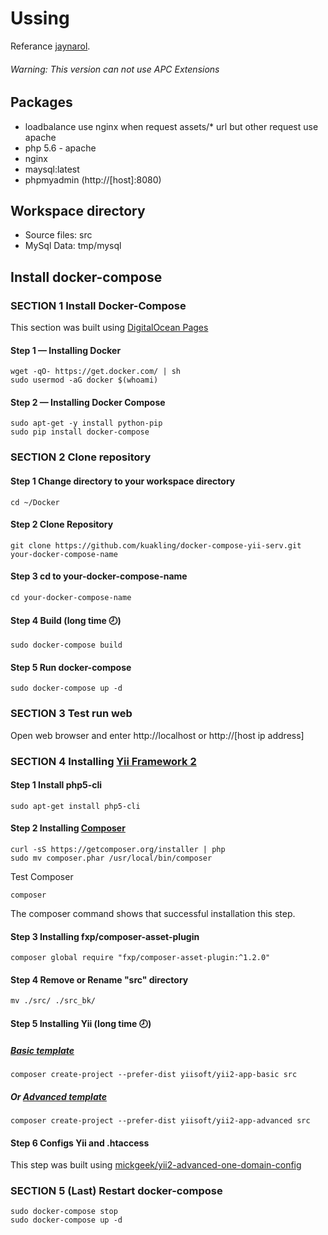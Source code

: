 # Ussing
Referance [jaynarol](https://www.jaynarol.com/docker-compose-part-1/).
###### Warning: This version can not use APC Extensions

## Packages
- loadbalance use nginx when request assets/\* url but other request use apache
- php 5.6 - apache
- nginx
- maysql:latest
- phpmyadmin (http://[host]:8080)

## Workspace directory
- Source files: src
- MySql Data: tmp/mysql



## Install docker-compose
### SECTION 1 Install Docker-Compose
This section was built using [DigitalOcean Pages](https://www.digitalocean.com/community/tutorials/how-to-install-and-use-docker-compose-on-ubuntu-14-04)

#### Step 1 — Installing Docker
```
wget -qO- https://get.docker.com/ | sh
sudo usermod -aG docker $(whoami)
```

#### Step 2 — Installing Docker Compose
```
sudo apt-get -y install python-pip
sudo pip install docker-compose
```


### SECTION 2 Clone repository
#### Step 1 Change directory to your workspace directory
```
cd ~/Docker
```

#### Step 2 Clone Repository
```
git clone https://github.com/kuakling/docker-compose-yii-serv.git your-docker-compose-name
```

#### Step 3 cd to your-docker-compose-name
```
cd your-docker-compose-name
```

#### Step 4 Build (long time :clock8:)
```
sudo docker-compose build
```

#### Step 5 Run docker-compose
```
sudo docker-compose up -d
```

### SECTION 3 Test run web
Open web browser and enter http://localhost or http://[host ip address]


### SECTION 4 Installing [Yii Framework 2](http://www.yiiframework.com/)
#### Step 1 Install php5-cli
```
sudo apt-get install php5-cli
```

#### Step 2 Installing [Composer](https://getcomposer.org/)
```
curl -sS https://getcomposer.org/installer | php
sudo mv composer.phar /usr/local/bin/composer
```
Test Composer
```
composer
```
The composer command shows that successful installation this step.

#### Step 3 Installing fxp/composer-asset-plugin
```
composer global require "fxp/composer-asset-plugin:^1.2.0"
```

#### Step 4 Remove or Rename "src" directory
```
mv ./src/ ./src_bk/
```

#### Step 5 Installing Yii (long time :clock8:)
##### [Basic template](http://www.yiiframework.com/doc-2.0/guide-start-installation.html)
```
composer create-project --prefer-dist yiisoft/yii2-app-basic src
```
##### Or [Advanced template](https://github.com/yiisoft/yii2-app-advanced/blob/master/docs/guide/start-installation.md)
```
composer create-project --prefer-dist yiisoft/yii2-app-advanced src
```

#### Step 6 Configs Yii and .htaccess
This step was built using [mickgeek/yii2-advanced-one-domain-config](https://github.com/mickgeek/yii2-advanced-one-domain-config)



### SECTION 5 (Last) Restart docker-compose
```
sudo docker-compose stop
sudo docker-compose up -d
```
